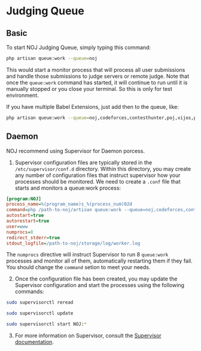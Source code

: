 # Judging Queue

## Basic

To start NOJ Judging Queue, simply typing this command:
```bash
php artisan queue:work --queue=noj
```
This would start a monitor process that will process all user submissions and handle those submissions to judge servers or remote judge. Note that once the `queue:work` command has started, it will continue to run until it is manually stopped or you close your terminal. So this is only for test environment.

If you have multiple Babel Extensions, just add then to the queue, like:
```bash
php artisan queue:work --queue=noj,codeforces,contesthunter,poj,vijos,pta,uva,hdu,uvalive
```

## Daemon

NOJ recommend using Supervisor for Daemon porcess.

1. Supervisor configuration files are typically stored in the `/etc/supervisor/conf.d` directory. Within this directory, you may create any number of configuration files that instruct supervisor how your processes should be monitored. We need to create a `.conf` file that starts and monitors a queue:work process:

```ini
[program:NOJ]
process_name=%(program_name)s_%(process_num)02d
command=php /path-to-noj/artisan queue:work --queue=noj,codeforces,contesthunter,poj,vijos,pta,uva,hdu,uvalive
autostart=true
autorestart=true
user=www
numprocs=8
redirect_stderr=true
stdout_logfile=/path-to-noj/storage/log/worker.log
```

The `numprocs` directive will instruct Supervisor to run 8 `queue:work` processes and monitor all of them, automatically restarting them if they fail. You should change the `command` setion to meet your needs.

2. Once the configuration file has been created, you may update the Supervisor configuration and start the processes using the following commands:

```bash
sudo supervisorctl reread

sudo supervisorctl update

sudo supervisorctl start NOJ:*
```

3. For more information on Supervisor, consult the [Supervisor documentation](http://supervisord.org/index.html).